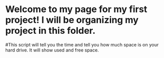 # Welcome to my page for my first project! I will be organizing my project in this folder.

#This script will tell you the time and tell you how much space is on your hard drive. It will show used and free space.